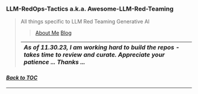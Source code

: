 ### LLM-RedOps-Tactics a.k.a. Awesome-LLM-Red-Teaming
> All things specific to LLM Red Teaming Generative AI
> > [About Me](https://www.linkedin.com/in/ksankar) [Blog](https://ksankar.medium.com)
> 
> |***As of 11.30.23, I am working hard to build the repos - takes time to review and curate. Appreciate your patience ... Thanks ...***|
> | :- |
> 
#### _[Back to TOC](https://github.com/xsankar/Awesome-Awesome-LLM)_
***

